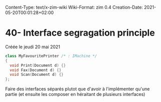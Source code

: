 Content-Type: text/x-zim-wiki
Wiki-Format: zim 0.4
Creation-Date: 2021-05-20T00:01:28+02:00

#  40- Interface segragation principle
Créée le jeudi 20 mai 2021

```cpp
class MyFavouritePrinter /* : IMachine */
{
  void Print(Document d) {}
  void Fax(Document d) {}
  void Scan(Document d) {}
};
```

Faire des interfaces séparés plutot que d'avoir à l'implémenter qu'une partie (et ensuite les composer en héraitant de plusieurs interfaces)
